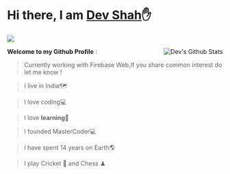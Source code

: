 <h1>Hi there, I am <a href="https://CodeRustyPro.github.io" target="_blank">Dev Shah</a>✋</h1> 

![](https://visitor-badge.glitch.me/badge?page_id=CodeRustyPro) 

<img align="right" alt="Dev's Github Stats" src="https://github-readme-stats.vercel.app/api?username=CodeRustyPro&show_icons=true&theme=tokyonight&count_private=true&show_icons=true"/>


**Welcome to my Github Profile** : 
  >Currently working with Firebase Web,If you share common interest do let me know !

  >I live in India🗺

  >I love coding💻

  >I love **learning**🏫

  >I founded MasterCoder💻


  >I have spent 14 years on Earth🌎


  >I play Cricket 🏏 and Chess ♟ 

 

